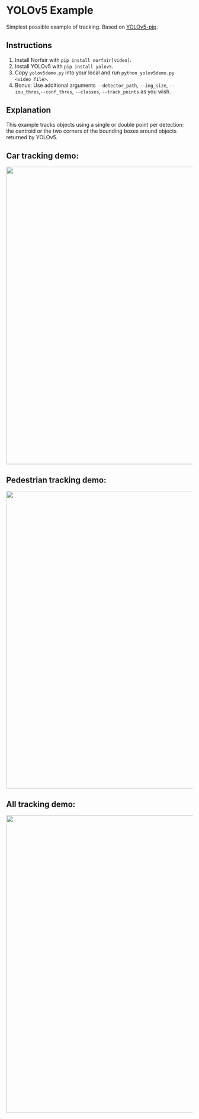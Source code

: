 # YOLOv5 Example

Simplest possible example of tracking. Based on [YOLOv5-pip](https://github.com/fcakyon/yolov5-pip).

## Instructions 

1. Install Norfair with `pip install norfair[video]`.
2. Install YOLOv5 with `pip install yolov5`.
3. Copy `yolov5demo.py` into your local and run `python yolov5demo.py <video file>`.
4. Bonus: Use additional arguments `--detector_path`, `--img_size`, `--iou_thres`,`--conf_thres`, `--classes`, `--track_points` as you wish.

## Explanation

This example tracks objects using a single or double point per detection: the centroid or the two corners of the bounding boxes around objects returned by YOLOv5.

## Car tracking demo:

<img src="https://github.com/fcakyon/public-files/raw/main/norfair/yolov5_cars.gif" width="800" >

## Pedestrian tracking demo:

<img src="https://github.com/fcakyon/public-files/raw/main/norfair/yolov5_pedestrian.gif" width="800" >

## All tracking demo:

<img src="https://github.com/fcakyon/public-files/raw/main/norfair/yolov5_all.gif" width="800" >